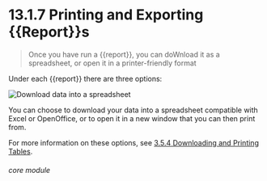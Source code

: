 # 13.1.7 Printing and Exporting {{Report}}s

> Once you have run a {{report}}, you can doWnload it as a spreadsheet, or open it in a printer-friendly format 


Under each {{report}} there are three options: 

![Download data into a spreadsheet](13.7.1a.png)

You can choose to download your data into a spreadsheet compatible with Excel or OpenOffice, or to open it in a new window that you can then print from.

For more information on these options, see [3.5.4 Downloading and Printing Tables](/help/index/p/3.6.5).


###### core module

